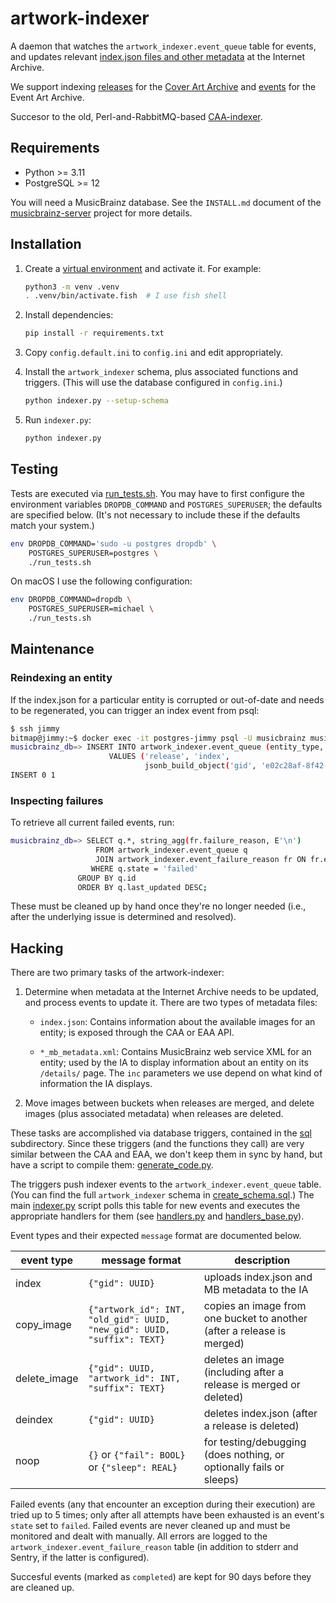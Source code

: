 # artwork-indexer

A daemon that watches the `artwork_indexer.event_queue` table for events,
and updates relevant
[index.json files and other metadata](https://archive.org/download/mbid-59105e60-a6f7-4a86-aaab-2c4f02ddb4f8)
at the Internet Archive.

We support indexing
[releases](https://wiki.musicbrainz.org/Release) for the
[Cover Art Archive](http://coverartarchive.org) and
[events](https://wiki.musicbrainz.org/Event) for the Event Art Archive.

Succesor to the old, Perl-and-RabbitMQ-based
[CAA-indexer](https://github.com/metabrainz/CAA-indexer).

## Requirements

  * Python >= 3.11
  * PostgreSQL >= 12

You will need a MusicBrainz database. See the `INSTALL.md` document of the
[musicbrainz-server](https://github.com/metabrainz/musicbrainz-server)
project for more details.

## Installation

  1. Create a [virtual environment](https://docs.python.org/3/library/venv.html)
     and activate it. For example:

      ```sh
      python3 -m venv .venv
      . .venv/bin/activate.fish  # I use fish shell
      ```

  2. Install dependencies:
       ```sh
       pip install -r requirements.txt
       ```

  3. Copy `config.default.ini` to `config.ini` and edit appropriately.

  4. Install the `artwork_indexer` schema, plus associated functions and
     triggers. (This will use the database configured in `config.ini`.)

       ```sh
       python indexer.py --setup-schema
       ```

  5. Run `indexer.py`:
       ```sh
       python indexer.py
       ```

## Testing

Tests are executed via [run_tests.sh](run_tests.sh). You may have to first
configure the environment variables `DROPDB_COMMAND` and
`POSTGRES_SUPERUSER`; the defaults are specified below. (It's not necessary
to include these if the defaults match your system.)

```sh
env DROPDB_COMMAND='sudo -u postgres dropdb' \
    POSTGRES_SUPERUSER=postgres \
    ./run_tests.sh
```

On macOS I use the following configuration:

```sh
env DROPDB_COMMAND=dropdb \
    POSTGRES_SUPERUSER=michael \
    ./run_tests.sh
```

## Maintenance

### Reindexing an entity

If the index.json for a particular entity is corrupted or out-of-date and needs to be regenerated, you can trigger an index event from psql:

```sh
$ ssh jimmy
bitmap@jimmy:~$ docker exec -it postgres-jimmy psql -U musicbrainz musicbrainz_db
musicbrainz_db=> INSERT INTO artwork_indexer.event_queue (entity_type, action, message)
                      VALUES ('release', 'index',
                              jsonb_build_object('gid', 'e02c28af-8f42-4ea4-928c-4c5244b7c10a'));
INSERT 0 1
```

### Inspecting failures

To retrieve all current failed events, run:

```sh
musicbrainz_db=> SELECT q.*, string_agg(fr.failure_reason, E'\n')
                   FROM artwork_indexer.event_queue q
                   JOIN artwork_indexer.event_failure_reason fr ON fr.event = q.id
                  WHERE q.state = 'failed'
               GROUP BY q.id
               ORDER BY q.last_updated DESC;
```

These must be cleaned up by hand once they're no longer needed (i.e., after
the underlying issue is determined and resolved).

## Hacking

There are two primary tasks of the artwork-indexer:

 1. Determine when metadata at the Internet Archive needs to be updated, and
    process events to update it. There are two types of metadata files:

    * `index.json`: Contains information about the available images for an
      entity; is exposed through the CAA or EAA API.

    * `*_mb_metadata.xml`: Contains MusicBrainz web service XML for an
      entity; used by the IA to display information about an entity on its
      `/details/` page. The `inc` parameters we use depend on what kind of
      information the IA displays.

 2. Move images between buckets when releases are merged, and delete images
    (plus associated metadata) when releases are deleted.

These tasks are accomplished via database triggers, contained in the
[sql](sql/) subdirectory. Since these triggers (and the functions they call)
are very similar between the CAA and EAA, we don't keep them in sync by hand,
but have a script to compile them: [generate_code.py](generate_code.py).

The triggers push indexer events to the `artwork_indexer.event_queue` table.
(You can find the full `artwork_indexer` schema in
[create_schema.sql](sql/create_schema.sql).) The main
[indexer.py](indexer.py) script polls this table for new events and executes
the appropriate handlers for them (see [handlers.py](handlers.py) and
[handlers_base.py](handlers_base.py)).

Event types and their expected `message` format are documented below.

| event type    | message format                                                          | description                                                             |
| ------------- | ----------------------------------------------------------------------- | ----------------------------------------------------------------------- |
| index         | `{"gid": UUID}`                                                         | uploads index.json and MB metadata to the IA                            |
| copy_image    | `{"artwork_id": INT, "old_gid": UUID, "new_gid": UUID, "suffix": TEXT}` | copies an image from one bucket to another (after a release is merged)  |
| delete_image  | `{"gid": UUID, "artwork_id": INT, "suffix": TEXT}`                      | deletes an image (including after a release is merged or deleted)       |
| deindex       | `{"gid": UUID}`                                                         | deletes index.json (after a release is deleted)                         |
| noop          | `{}` or `{"fail": BOOL}` or `{"sleep": REAL}`                           | for testing/debugging (does nothing, or optionally fails or sleeps)     |

Failed events (any that encounter an exception during their execution) are
tried up to 5 times; only after all attempts have been exhausted is an
event's `state` set to `failed`. Failed events are never cleaned up and must
be monitored and dealt with manually. All errors are logged to the
`artwork_indexer.event_failure_reason` table (in addition to stderr and
Sentry, if the latter is configured).

Succesful events (marked as `completed`) are kept for 90 days before they
are cleaned up.
